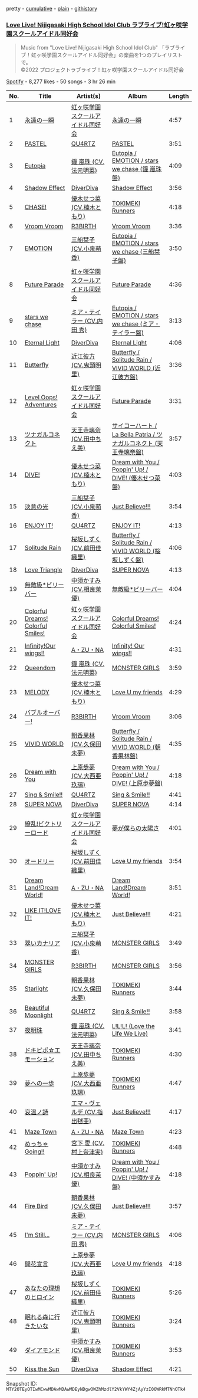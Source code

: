 pretty - [cumulative](/playlists/cumulative/37i9dQZF1DX3Ele4FwgUgz.md) - [plain](/playlists/plain/37i9dQZF1DX3Ele4FwgUgz) - [githistory](https://github.githistory.xyz/mackorone/spotify-playlist-archive/blob/main/playlists/plain/37i9dQZF1DX3Ele4FwgUgz)

### [Love Live! Nijigasaki High School Idol Club ラブライブ!虹ヶ咲学園スクールアイドル同好会](https://open.spotify.com/playlist/37i9dQZF1DX3Ele4FwgUgz)

> Music from "Love Live! Nijigasaki High School Idol Club" 「ラブライブ！虹ヶ咲学園スクールアイドル同好会」の楽曲を1つのプレイリストで。<br/>©2022 プロジェクトラブライブ！虹ヶ咲学園スクールアイドル同好会

[Spotify](https://open.spotify.com/user/spotify) - 8,277 likes - 50 songs - 3 hr 26 min

| No. | Title | Artist(s) | Album | Length |
|---|---|---|---|---|
| 1 | [永遠の一瞬](https://open.spotify.com/track/2ldj8dXCO36HAZlPnzVYqc) | [虹ヶ咲学園スクールアイドル同好会](https://open.spotify.com/artist/6xWuh7ypIYMh9BhqfHtQN1) | [永遠の一瞬](https://open.spotify.com/album/66HtPLuP9HU7LYFSdaWaNJ) | 4:57 |
| 2 | [PASTEL](https://open.spotify.com/track/5Ua417wd0zaOjIcC0bDe7Q) | [QU4RTZ](https://open.spotify.com/artist/2glYsWdZ2iBS2IhjopVcBK) | [PASTEL](https://open.spotify.com/album/5VNJPg765C7xruuoJX92Xd) | 3:51 |
| 3 | [Eutopia](https://open.spotify.com/track/2Y7ojSbAWEH1mls9OBP8RQ) | [鐘 嵐珠 \(CV.法元明菜\)](https://open.spotify.com/artist/1btXM114txUV2HtiylRvoK) | [Eutopia / EMOTION / stars we chase \(鐘 嵐珠盤\)](https://open.spotify.com/album/1tsmsUTGcov0XtiNksxxIi) | 4:09 |
| 4 | [Shadow Effect](https://open.spotify.com/track/2p8XDR373QnaS1iNrqASfe) | [DiverDiva](https://open.spotify.com/artist/0PyKHNnxTNPQDA4Ow7jRnd) | [Shadow Effect](https://open.spotify.com/album/2YAcYDJt8KOSKbU4JoHBFJ) | 3:56 |
| 5 | [CHASE!](https://open.spotify.com/track/0pxXNuhsLLq6lfj1ZegUCK) | [優木せつ菜 \(CV.楠木ともり\)](https://open.spotify.com/artist/4CS5ASqHbFf9YKjlkkd2cN) | [TOKIMEKI Runners](https://open.spotify.com/album/5LUYddVFCB1iKO3c6qEnEQ) | 4:18 |
| 6 | [Vroom Vroom](https://open.spotify.com/track/3UXdd27VYUWIBW6cUvTjl9) | [R3BIRTH](https://open.spotify.com/artist/2xg4mnz8QOKejta6NzNCeG) | [Vroom Vroom](https://open.spotify.com/album/4luDm6B6w59F3oJzTbAzfX) | 3:36 |
| 7 | [EMOTION](https://open.spotify.com/track/5hi5zEqlG3kXMDVH84i7N7) | [三船栞子 \(CV.小泉萌香\)](https://open.spotify.com/artist/2wFPTxM1Xl1f5vUk1jPY3d) | [Eutopia / EMOTION / stars we chase \(三船栞子盤\)](https://open.spotify.com/album/0LiQMHhv95LfzN5RkdkP5T) | 3:50 |
| 8 | [Future Parade](https://open.spotify.com/track/5AlLFpe5yog2BzEhMQhRwF) | [虹ヶ咲学園スクールアイドル同好会](https://open.spotify.com/artist/6xWuh7ypIYMh9BhqfHtQN1) | [Future Parade](https://open.spotify.com/album/0fsS12IJNLCSxKhrE5920k) | 4:36 |
| 9 | [stars we chase](https://open.spotify.com/track/4VLmRpAuJGyTYSf1kN6xBT) | [ミア・テイラー \(CV.内田 秀\)](https://open.spotify.com/artist/54hnRUYsDChS7pkIRHiz5P) | [Eutopia / EMOTION / stars we chase \(ミア・テイラー盤\)](https://open.spotify.com/album/3sNQAhFiFAUFCFGwGf7mtg) | 3:13 |
| 10 | [Eternal Light](https://open.spotify.com/track/3uG7brmuuZ3wvajMrOf6L2) | [DiverDiva](https://open.spotify.com/artist/0PyKHNnxTNPQDA4Ow7jRnd) | [Eternal Light](https://open.spotify.com/album/5zkPtKjefIE5nBluB7N9vm) | 4:06 |
| 11 | [Butterfly](https://open.spotify.com/track/0CmpgRM57Uq8KOQAzKOxrq) | [近江彼方 \(CV.鬼頭明里\)](https://open.spotify.com/artist/2SX8w3DHQPTBtQPMnFw0QI) | [Butterfly / Solitude Rain / VIVID WORLD \(近江彼方盤\)](https://open.spotify.com/album/5FT50eiC2wHEFWfTU1DxYR) | 3:36 |
| 12 | [Level Oops! Adventures](https://open.spotify.com/track/45pWZHYd1Po8HxKr26btxR) | [虹ヶ咲学園スクールアイドル同好会](https://open.spotify.com/artist/6xWuh7ypIYMh9BhqfHtQN1) | [Future Parade](https://open.spotify.com/album/0fsS12IJNLCSxKhrE5920k) | 3:31 |
| 13 | [ツナガルコネクト](https://open.spotify.com/track/5STRLlJ8d8O8cImBgyxvNv) | [天王寺璃奈 \(CV.田中ちえ美\)](https://open.spotify.com/artist/1bNt2NaGReLx58RaBpKuk3) | [サイコーハート / La Bella Patria / ツナガルコネクト \(天王寺璃奈盤\)](https://open.spotify.com/album/7KjQ0RvxpgVELdpiIOkCSv) | 3:57 |
| 14 | [DIVE!](https://open.spotify.com/track/1U1MCOvXcpTguCzyXyBE90) | [優木せつ菜 \(CV.楠木ともり\)](https://open.spotify.com/artist/4CS5ASqHbFf9YKjlkkd2cN) | [Dream with You / Poppin' Up! / DIVE! \(優木せつ菜盤\)](https://open.spotify.com/album/2B6zWwAKJXh0RMSne3pQvZ) | 4:03 |
| 15 | [決意の光](https://open.spotify.com/track/5bKOT6xcTF9SLJw4sKgb2s) | [三船栞子 \(CV.小泉萌香\)](https://open.spotify.com/artist/2wFPTxM1Xl1f5vUk1jPY3d) | [Just Believe!!!](https://open.spotify.com/album/4wDhOAcAnkalrBo1c2IdVA) | 3:54 |
| 16 | [ENJOY IT!](https://open.spotify.com/track/0tgisyzU6IT2FRLtoTJuM7) | [QU4RTZ](https://open.spotify.com/artist/2glYsWdZ2iBS2IhjopVcBK) | [ENJOY IT!](https://open.spotify.com/album/2iVFzFSdX4eEyOVVvXI7SN) | 4:13 |
| 17 | [Solitude Rain](https://open.spotify.com/track/7pTGAjgAD6mojP2oRwiXX5) | [桜坂しずく \(CV.前田佳織里\)](https://open.spotify.com/artist/6csqZOVRUvmw9RnBjb0daq) | [Butterfly / Solitude Rain / VIVID WORLD \(桜坂しずく盤\)](https://open.spotify.com/album/6HizYtJPlqdsGd9AaVep4T) | 4:06 |
| 18 | [Love Triangle](https://open.spotify.com/track/5xzlhflKSdWND9ebn7rBDw) | [DiverDiva](https://open.spotify.com/artist/0PyKHNnxTNPQDA4Ow7jRnd) | [SUPER NOVA](https://open.spotify.com/album/58rcP5kDJA3ygA3K1B6gMH) | 4:13 |
| 19 | [無敵級\*ビリーバー](https://open.spotify.com/track/4fwvtGCkTjHfgFvati4kJu) | [中須かすみ \(CV.相良茉優\)](https://open.spotify.com/artist/690QfHJEGFsAryHLPVvzqA) | [無敵級\*ビリーバー](https://open.spotify.com/album/4hYX05KykZ4kLoVJXJKMHn) | 4:04 |
| 20 | [Colorful Dreams! Colorful Smiles!](https://open.spotify.com/track/6Z5h7cmLThLY6AlRPGR1kq) | [虹ヶ咲学園スクールアイドル同好会](https://open.spotify.com/artist/6xWuh7ypIYMh9BhqfHtQN1) | [Colorful Dreams! Colorful Smiles!](https://open.spotify.com/album/6lBta1zPCDQhOb09DfhCcO) | 4:24 |
| 21 | [Infinity!Our wings!!](https://open.spotify.com/track/0Ozd2HHjz6HZEbmttB6bMO) | [A・ZU・NA](https://open.spotify.com/artist/6J6RrsIzXnWKqcFu7ri9Pd) | [Infinity! Our wings!!](https://open.spotify.com/album/2QVpsejvYq0As5FLW3BFoo) | 4:31 |
| 22 | [Queendom](https://open.spotify.com/track/1ydn7r96t51VLtpZ5T8CeI) | [鐘 嵐珠 \(CV.法元明菜\)](https://open.spotify.com/artist/1btXM114txUV2HtiylRvoK) | [MONSTER GIRLS](https://open.spotify.com/album/0oMa84sBIJyioafjIAvEar) | 3:59 |
| 23 | [MELODY](https://open.spotify.com/track/6DmIItjA98dekA0MvIeiHC) | [優木せつ菜 \(CV.楠木ともり\)](https://open.spotify.com/artist/4CS5ASqHbFf9YKjlkkd2cN) | [Love U my friends](https://open.spotify.com/album/06aZEWbIl2nbKwukK6iMxV) | 4:29 |
| 24 | [バブルオーバー!](https://open.spotify.com/track/6OUbiO6I3jYhfFzoBr27hd) | [R3BIRTH](https://open.spotify.com/artist/2xg4mnz8QOKejta6NzNCeG) | [Vroom Vroom](https://open.spotify.com/album/4luDm6B6w59F3oJzTbAzfX) | 3:06 |
| 25 | [VIVID WORLD](https://open.spotify.com/track/2nsE6Ebr959B30OaevvMJI) | [朝香果林 \(CV.久保田未夢\)](https://open.spotify.com/artist/6mGi9UIrYgzUrcrgBGQFku) | [Butterfly / Solitude Rain / VIVID WORLD \(朝香果林盤\)](https://open.spotify.com/album/1BnZQYgRgHc7FbMArnUCAm) | 4:35 |
| 26 | [Dream with You](https://open.spotify.com/track/2pOgQuNCRUmDvAKjqwmGR9) | [上原歩夢 \(CV.大西亜玖璃\)](https://open.spotify.com/artist/7it8CXxJEe5Rn1fSl34ugQ) | [Dream with You / Poppin' Up! / DIVE! \(上原歩夢盤\)](https://open.spotify.com/album/5azLupKAc7jhnLpGV6n2O1) | 4:18 |
| 27 | [Sing & Smile!!](https://open.spotify.com/track/305C9BYvdU0bLNfMI3bhPw) | [QU4RTZ](https://open.spotify.com/artist/2glYsWdZ2iBS2IhjopVcBK) | [Sing & Smile!!](https://open.spotify.com/album/21Q8yMfBtYhvX4bve6h8AW) | 4:41 |
| 28 | [SUPER NOVA](https://open.spotify.com/track/4AN5xcopsmXq2JSF1SNHEz) | [DiverDiva](https://open.spotify.com/artist/0PyKHNnxTNPQDA4Ow7jRnd) | [SUPER NOVA](https://open.spotify.com/album/58rcP5kDJA3ygA3K1B6gMH) | 4:14 |
| 29 | [繚乱!ビクトリーロード](https://open.spotify.com/track/2WdwcYfaJ73rGKWg4Jyr1j) | [虹ヶ咲学園スクールアイドル同好会](https://open.spotify.com/artist/6xWuh7ypIYMh9BhqfHtQN1) | [夢が僕らの太陽さ](https://open.spotify.com/album/5Bw9Vtcymu9iUzf6y0iH6T) | 4:01 |
| 30 | [オードリー](https://open.spotify.com/track/68yOpLc4Y0FxzZoxkTqioh) | [桜坂しずく \(CV.前田佳織里\)](https://open.spotify.com/artist/6csqZOVRUvmw9RnBjb0daq) | [Love U my friends](https://open.spotify.com/album/06aZEWbIl2nbKwukK6iMxV) | 3:54 |
| 31 | [Dream Land!Dream World!](https://open.spotify.com/track/7qpVKG6LJb1OORejlgkN9b) | [A・ZU・NA](https://open.spotify.com/artist/6J6RrsIzXnWKqcFu7ri9Pd) | [Dream Land!Dream World!](https://open.spotify.com/album/6OqZjoN8TM3WSbwHRfRZfN) | 3:51 |
| 32 | [LIKE IT!LOVE IT!](https://open.spotify.com/track/4PeeXkEdUeIucB7kbcp2u9) | [優木せつ菜 \(CV.楠木ともり\)](https://open.spotify.com/artist/4CS5ASqHbFf9YKjlkkd2cN) | [Just Believe!!!](https://open.spotify.com/album/4wDhOAcAnkalrBo1c2IdVA) | 4:21 |
| 33 | [翠いカナリア](https://open.spotify.com/track/3LDPZE2mrrsvHGJOTwm2i3) | [三船栞子 \(CV.小泉萌香\)](https://open.spotify.com/artist/2wFPTxM1Xl1f5vUk1jPY3d) | [MONSTER GIRLS](https://open.spotify.com/album/0oMa84sBIJyioafjIAvEar) | 3:49 |
| 34 | [MONSTER GIRLS](https://open.spotify.com/track/6ZGnmaySGGk2pcprMoBX73) | [R3BIRTH](https://open.spotify.com/artist/2xg4mnz8QOKejta6NzNCeG) | [MONSTER GIRLS](https://open.spotify.com/album/0oMa84sBIJyioafjIAvEar) | 3:56 |
| 35 | [Starlight](https://open.spotify.com/track/2H8qziW7IGOPO3yXAhk9o4) | [朝香果林 \(CV.久保田未夢\)](https://open.spotify.com/artist/6mGi9UIrYgzUrcrgBGQFku) | [TOKIMEKI Runners](https://open.spotify.com/album/5LUYddVFCB1iKO3c6qEnEQ) | 3:44 |
| 36 | [Beautiful Moonlight](https://open.spotify.com/track/7Ld5pHKOgTWFAwmAx525Lv) | [QU4RTZ](https://open.spotify.com/artist/2glYsWdZ2iBS2IhjopVcBK) | [Sing & Smile!!](https://open.spotify.com/album/21Q8yMfBtYhvX4bve6h8AW) | 3:58 |
| 37 | [夜明珠](https://open.spotify.com/track/7oSb75m9a29yoyHTzgMmu8) | [鐘 嵐珠 \(CV.法元明菜\)](https://open.spotify.com/artist/1btXM114txUV2HtiylRvoK) | [L!L!L! \(Love the Life We Live\)](https://open.spotify.com/album/2tRZdkV51396Uh03hrSOX9) | 3:41 |
| 38 | [ドキピポ☆エモーション](https://open.spotify.com/track/2ZJEnx3d1exXxVpxbD0DaJ) | [天王寺璃奈 \(CV.田中ちえ美\)](https://open.spotify.com/artist/1bNt2NaGReLx58RaBpKuk3) | [TOKIMEKI Runners](https://open.spotify.com/album/5LUYddVFCB1iKO3c6qEnEQ) | 4:30 |
| 39 | [夢への一歩](https://open.spotify.com/track/3dg76XVsizSIGdyUG6XXvt) | [上原歩夢 \(CV.大西亜玖璃\)](https://open.spotify.com/artist/7it8CXxJEe5Rn1fSl34ugQ) | [TOKIMEKI Runners](https://open.spotify.com/album/5LUYddVFCB1iKO3c6qEnEQ) | 4:47 |
| 40 | [哀温ノ詩](https://open.spotify.com/track/3Qms7SJJWR6vjxsrAJb6n6) | [エマ・ヴェルデ \(CV.指出毬亜\)](https://open.spotify.com/artist/23JZudIPdcNEhcV5DfDq5M) | [Just Believe!!!](https://open.spotify.com/album/4wDhOAcAnkalrBo1c2IdVA) | 4:17 |
| 41 | [Maze Town](https://open.spotify.com/track/1aLfZSKp44prkEYIGpWM63) | [A・ZU・NA](https://open.spotify.com/artist/6J6RrsIzXnWKqcFu7ri9Pd) | [Maze Town](https://open.spotify.com/album/1xhku0K709SOBcrqqz3LmB) | 4:23 |
| 42 | [めっちゃGoing!!](https://open.spotify.com/track/1zejfjJaa1blkQzijxLBeN) | [宮下 愛 \(CV.村上奈津実\)](https://open.spotify.com/artist/19W707ZUq5jEr0NBWCaS01) | [TOKIMEKI Runners](https://open.spotify.com/album/5LUYddVFCB1iKO3c6qEnEQ) | 4:48 |
| 43 | [Poppin' Up!](https://open.spotify.com/track/0paCkEf09T6bhSrr5ZkIEe) | [中須かすみ \(CV.相良茉優\)](https://open.spotify.com/artist/690QfHJEGFsAryHLPVvzqA) | [Dream with You / Poppin' Up! / DIVE! \(中須かすみ盤\)](https://open.spotify.com/album/3lChyBrPhbKYt1uEL0o0ar) | 4:18 |
| 44 | [Fire Bird](https://open.spotify.com/track/54SdBdxoc2lbBh1bmPgf9o) | [朝香果林 \(CV.久保田未夢\)](https://open.spotify.com/artist/6mGi9UIrYgzUrcrgBGQFku) | [Just Believe!!!](https://open.spotify.com/album/4wDhOAcAnkalrBo1c2IdVA) | 3:57 |
| 45 | [I'm Still...](https://open.spotify.com/track/6hoWEK3oAZGV66U5z1UVbP) | [ミア・テイラー \(CV.内田 秀\)](https://open.spotify.com/artist/54hnRUYsDChS7pkIRHiz5P) | [MONSTER GIRLS](https://open.spotify.com/album/0oMa84sBIJyioafjIAvEar) | 4:06 |
| 46 | [開花宣言](https://open.spotify.com/track/2I2gxRtOhtaghM4kmQbFYH) | [上原歩夢 \(CV.大西亜玖璃\)](https://open.spotify.com/artist/7it8CXxJEe5Rn1fSl34ugQ) | [Love U my friends](https://open.spotify.com/album/06aZEWbIl2nbKwukK6iMxV) | 4:18 |
| 47 | [あなたの理想のヒロイン](https://open.spotify.com/track/2RbkLmTbz2dGlLkzgDAUlu) | [桜坂しずく \(CV.前田佳織里\)](https://open.spotify.com/artist/6csqZOVRUvmw9RnBjb0daq) | [TOKIMEKI Runners](https://open.spotify.com/album/5LUYddVFCB1iKO3c6qEnEQ) | 5:26 |
| 48 | [眠れる森に行きたいな](https://open.spotify.com/track/24CUT6eQMpK66kZexYJdhh) | [近江彼方 \(CV.鬼頭明里\)](https://open.spotify.com/artist/2SX8w3DHQPTBtQPMnFw0QI) | [TOKIMEKI Runners](https://open.spotify.com/album/5LUYddVFCB1iKO3c6qEnEQ) | 3:24 |
| 49 | [ダイアモンド](https://open.spotify.com/track/0UAqHawQbQjCvDCYonrZzc) | [中須かすみ \(CV.相良茉優\)](https://open.spotify.com/artist/690QfHJEGFsAryHLPVvzqA) | [TOKIMEKI Runners](https://open.spotify.com/album/5LUYddVFCB1iKO3c6qEnEQ) | 3:53 |
| 50 | [Kiss the Sun](https://open.spotify.com/track/5tCIFJpunFfqaO0ePThVAB) | [DiverDiva](https://open.spotify.com/artist/0PyKHNnxTNPQDA4Ow7jRnd) | [Shadow Effect](https://open.spotify.com/album/2YAcYDJt8KOSKbU4JoHBFJ) | 4:21 |

Snapshot ID: `MTY2OTEyOTIwMCwwMDAwMDAwMDEyNDgwOWZhMzdlY2VkYWY4ZjAyYzI0OWRkMTNhOTk4`
